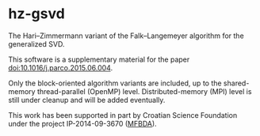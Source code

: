 # hz-gsvd
The Hari–Zimmermann variant of the Falk–Langemeyer algorithm for the generalized SVD.

This software is a supplementary material for the paper
[doi:10.1016/j.parco.2015.06.004](http://dx.doi.org/10.1016/j.parco.2015.06.004 "Blocking and parallelization of the Hari–Zimmermann variant of the Falk–Langemeyer algorithm for the generalized SVD").

Only the block-oriented algorithm variants are included, up to the shared-memory thread-parallel (OpenMP) level.
Distributed-memory (MPI) level is still under cleanup and will be added eventually.

This work has been supported in part by Croatian Science Foundation under the project IP-2014-09-3670 ([MFBDA](https://web.math.pmf.unizg.hr/mfbda/)).

